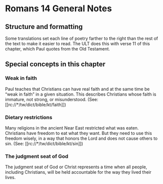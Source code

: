 # Romans 14 General Notes
## Structure and formatting

Some translations set each line of poetry farther to the right than the rest of the text to make it easier to read. The ULT does this with verse 11 of this chapter, which Paul quotes from the Old Testament.

## Special concepts in this chapter

### Weak in faith

Paul teaches that Christians can have real faith and at the same time be “weak in faith” in a given situation. This describes Christians whose faith is immature, not strong, or misunderstood. (See: [[rc://*/tw/dict/bible/kt/faith]])

### Dietary restrictions

Many religions in the ancient Near East restricted what was eaten. Christians have freedom to eat what they want. But they need to use this freedom wisely, in a way that honors the Lord and does not cause others to sin. (See: [[rc://*/tw/dict/bible/kt/sin]])

### The judgment seat of God

The judgment seat of God or Christ represents a time when all people, including Christians, will be held accountable for the way they lived their lives.